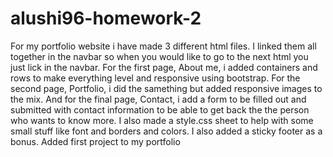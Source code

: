 # alushi96-homework-2

For my portfolio website i have made 3 different html files. I linked them all together in the navbar so when you would like to go to the next html you just lick in the navbar. For the first page, About me, i added containers and rows to make everything level and responsive using bootstrap. For the second page, Portfolio, i did the samething but added responsive images to the mix. And for the final page, Contact, i add a form to be filled out and submitted with contact information to be able to get back the the person who wants to know more. I also made a style.css sheet to help with some small stuff like font and borders and colors. I also added a sticky footer as a bonus.
Added first project to my portfolio